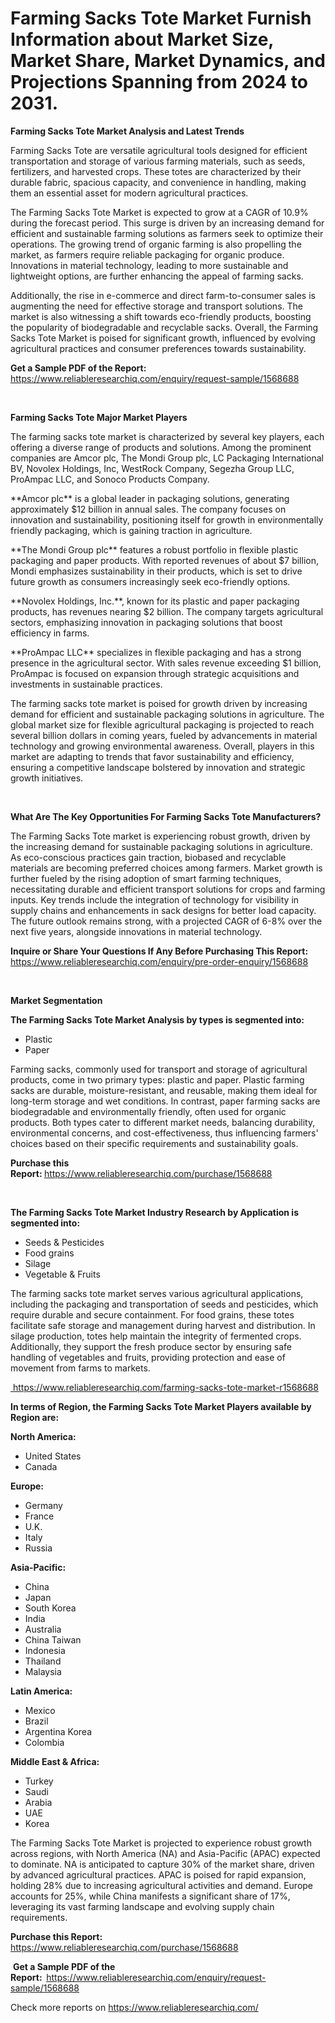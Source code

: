 <p><h1>Farming Sacks Tote Market Furnish Information about Market Size, Market Share, Market Dynamics, and Projections Spanning from 2024 to 2031.</h1></p><p><strong>Farming Sacks Tote Market Analysis and Latest Trends</strong></p>
<p><p>Farming Sacks Tote are versatile agricultural tools designed for efficient transportation and storage of various farming materials, such as seeds, fertilizers, and harvested crops. These totes are characterized by their durable fabric, spacious capacity, and convenience in handling, making them an essential asset for modern agricultural practices.</p><p>The Farming Sacks Tote Market is expected to grow at a CAGR of 10.9% during the forecast period. This surge is driven by an increasing demand for efficient and sustainable farming solutions as farmers seek to optimize their operations. The growing trend of organic farming is also propelling the market, as farmers require reliable packaging for organic produce. Innovations in material technology, leading to more sustainable and lightweight options, are further enhancing the appeal of farming sacks.</p><p>Additionally, the rise in e-commerce and direct farm-to-consumer sales is augmenting the need for effective storage and transport solutions. The market is also witnessing a shift towards eco-friendly products, boosting the popularity of biodegradable and recyclable sacks. Overall, the Farming Sacks Tote Market is poised for significant growth, influenced by evolving agricultural practices and consumer preferences towards sustainability.</p></p>
<p><strong>Get a Sample PDF of the Report:&nbsp;</strong> <a href="https://www.reliableresearchiq.com/enquiry/request-sample/1568688?utm_campaign=1123&utm_medium=2&utm_source=Github&utm_content=ia&utm_term=28122024&utm_id=farming-sacks-tote">https://www.reliableresearchiq.com/enquiry/request-sample/1568688</a></p>
<p>&nbsp;</p>
<p><strong>Farming Sacks Tote Major Market Players</strong></p>
<p><p>The farming sacks tote market is characterized by several key players, each offering a diverse range of products and solutions. Among the prominent companies are Amcor plc, The Mondi Group plc, LC Packaging International BV, Novolex Holdings, Inc, WestRock Company, Segezha Group LLC, ProAmpac LLC, and Sonoco Products Company.</p><p>**Amcor plc** is a global leader in packaging solutions, generating approximately $12 billion in annual sales. The company focuses on innovation and sustainability, positioning itself for growth in environmentally friendly packaging, which is gaining traction in agriculture.</p><p>**The Mondi Group plc** features a robust portfolio in flexible plastic packaging and paper products. With reported revenues of about $7 billion, Mondi emphasizes sustainability in their products, which is set to drive future growth as consumers increasingly seek eco-friendly options.</p><p>**Novolex Holdings, Inc.**, known for its plastic and paper packaging products, has revenues nearing $2 billion. The company targets agricultural sectors, emphasizing innovation in packaging solutions that boost efficiency in farms. </p><p>**ProAmpac LLC** specializes in flexible packaging and has a strong presence in the agricultural sector. With sales revenue exceeding $1 billion, ProAmpac is focused on expansion through strategic acquisitions and investments in sustainable practices.</p><p>The farming sacks tote market is poised for growth driven by increasing demand for efficient and sustainable packaging solutions in agriculture. The global market size for flexible agricultural packaging is projected to reach several billion dollars in coming years, fueled by advancements in material technology and growing environmental awareness. Overall, players in this market are adapting to trends that favor sustainability and efficiency, ensuring a competitive landscape bolstered by innovation and strategic growth initiatives.</p></p>
<p>&nbsp;</p>
<p><strong>What Are The Key Opportunities For Farming Sacks Tote Manufacturers?</strong></p>
<p><p>The Farming Sacks Tote market is experiencing robust growth, driven by the increasing demand for sustainable packaging solutions in agriculture. As eco-conscious practices gain traction, biobased and recyclable materials are becoming preferred choices among farmers. Market growth is further fueled by the rising adoption of smart farming techniques, necessitating durable and efficient transport solutions for crops and farming inputs. Key trends include the integration of technology for visibility in supply chains and enhancements in sack designs for better load capacity. The future outlook remains strong, with a projected CAGR of 6-8% over the next five years, alongside innovations in material technology.</p></p>
<p><strong>Inquire or Share Your Questions If Any Before Purchasing This Report:</strong> <a href="https://www.reliableresearchiq.com/enquiry/pre-order-enquiry/1568688?utm_campaign=1123&utm_medium=2&utm_source=Github&utm_content=ia&utm_term=28122024&utm_id=farming-sacks-tote">https://www.reliableresearchiq.com/enquiry/pre-order-enquiry/1568688</a></p>
<p>&nbsp;</p>
<p><strong>Market Segmentation</strong></p>
<p><strong>The Farming Sacks Tote Market Analysis by types is segmented into:</strong></p>
<p><ul><li>Plastic</li><li>Paper</li></ul></p>
<p><p>Farming sacks, commonly used for transport and storage of agricultural products, come in two primary types: plastic and paper. Plastic farming sacks are durable, moisture-resistant, and reusable, making them ideal for long-term storage and wet conditions. In contrast, paper farming sacks are biodegradable and environmentally friendly, often used for organic products. Both types cater to different market needs, balancing durability, environmental concerns, and cost-effectiveness, thus influencing farmers' choices based on their specific requirements and sustainability goals.</p></p>
<p><strong>Purchase this Report:&nbsp;</strong><a href="https://www.reliableresearchiq.com/purchase/1568688?utm_campaign=1123&utm_medium=2&utm_source=Github&utm_content=ia&utm_term=28122024&utm_id=farming-sacks-tote">https://www.reliableresearchiq.com/purchase/1568688</a></p>
<p>&nbsp;</p>
<p><strong>The Farming Sacks Tote Market Industry Research by Application is segmented into:</strong></p>
<p><ul><li>Seeds & Pesticides</li><li>Food grains</li><li>Silage</li><li>Vegetable & Fruits</li></ul></p>
<p><p>The farming sacks tote market serves various agricultural applications, including the packaging and transportation of seeds and pesticides, which require durable and secure containment. For food grains, these totes facilitate safe storage and management during harvest and distribution. In silage production, totes help maintain the integrity of fermented crops. Additionally, they support the fresh produce sector by ensuring safe handling of vegetables and fruits, providing protection and ease of movement from farms to markets.</p></p>
<p><a href="https://www.reliableresearchiq.com/farming-sacks-tote-market-r1568688?utm_campaign=1123&utm_medium=2&utm_source=Github&utm_content=ia&utm_term=28122024&utm_id=farming-sacks-tote">&nbsp;https://www.reliableresearchiq.com/farming-sacks-tote-market-r1568688</a></p>
<p><strong>In terms of Region, the Farming Sacks Tote Market Players available by Region are:</strong></p>
<p>
    <p> <strong> North America: </strong>
        <ul>
            <li>United States</li>
            <li>Canada</li>
        </ul>
        </p> 
    <p> <strong> Europe: </strong>
        <ul>
            <li>Germany</li>
            <li>France</li>
            <li>U.K.</li>
            <li>Italy</li>
            <li>Russia</li>
        </ul>
        </p> 
    <p> <strong> Asia-Pacific: </strong>
        <ul>
            <li>China</li>
            <li>Japan</li>
            <li>South Korea</li>
            <li>India</li>
            <li>Australia</li>
            <li>China Taiwan</li>
            <li>Indonesia</li>
            <li>Thailand</li>
            <li>Malaysia</li>
        </ul>
        </p> 
    <p> <strong> Latin America: </strong>
        <ul>
            <li>Mexico</li>
            <li>Brazil</li>
            <li>Argentina Korea</li>
            <li>Colombia</li>
        </ul>
        </p> 
    <p> <strong> Middle East & Africa: </strong>
        <ul>
            <li>Turkey</li>
            <li>Saudi</li>
            <li>Arabia</li>
            <li>UAE</li>
            <li>Korea</li>
        </ul>
    </p>
    </p>
<p><p>The Farming Sacks Tote Market is projected to experience robust growth across regions, with North America (NA) and Asia-Pacific (APAC) expected to dominate. NA is anticipated to capture 30% of the market share, driven by advanced agricultural practices. APAC is poised for rapid expansion, holding 28% due to increasing agricultural activities and demand. Europe accounts for 25%, while China manifests a significant share of 17%, leveraging its vast farming landscape and evolving supply chain requirements.</p></p>
<p><strong>Purchase this Report: </strong><a href="https://www.reliableresearchiq.com/purchase/1568688?utm_campaign=1123&utm_medium=2&utm_source=Github&utm_content=ia&utm_term=28122024&utm_id=farming-sacks-tote">https://www.reliableresearchiq.com/purchase/1568688</a></p>
<p>&nbsp;<strong>Get a Sample PDF of the Report:&nbsp;&nbsp;</strong><a href="https://www.reliableresearchiq.com/enquiry/request-sample/1568688?utm_campaign=1123&utm_medium=2&utm_source=Github&utm_content=ia&utm_term=28122024&utm_id=farming-sacks-tote">https://www.reliableresearchiq.com/enquiry/request-sample/1568688</a></p>
<p><strong></strong></p>
<p>Check more reports on <a href="https://www.reliableresearchiq.com/?utm_campaign=1123&utm_medium=2&utm_source=Github&utm_content=ia&utm_term=28122024&utm_id=farming-sacks-tote">https://www.reliableresearchiq.com/</a></p>